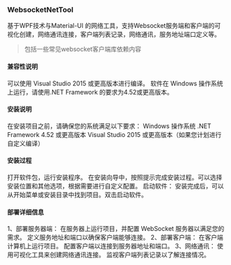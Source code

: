 ### WebsocketNetTool

基于WPF技术与Material-UI 的网络工具，支持Websocket服务端和客户端的可视化创建，网络通讯连接，客户端列表记录，网络通讯，服务地址端口定义等。

> 包括一些常见websocket客户端库依赖内容

#### 兼容性说明
可以使用 Visual Studio 2015 或更高版本进行编译。
软件在 Windows 操作系统上运行，请使用.NET Framework 的要求为4.52或更高版本。

#### 安装说明

在安装项目之前，请确保您的系统满足以下要求：
Windows 操作系统
.NET Framework 4.52 或更高版本
Visual Studio 2015 或更高版本（如果您计划进行自定义编译）

#### 安装过程

打开软件包，运行安装程序。
在安装向导中，按照提示完成安装过程。可以选择安装位置和其他选项，根据需要进行自定义配置。
启动软件：
安装完成后，可以从开始菜单或安装目录中找到项目。双击启动软件。

#### 部署详细信息

1、部署服务器端：
在服务器上运行项目，并配置 WebSocket 服务器以满足您的需求。
定义服务地址和端口以确保客户端能够连接。
2、部署客户端：
在客户端计算机上运行项目。
配置客户端以连接到服务器地址和端口。
3、网络通讯：
使用可视化工具来创建网络通讯连接。
监视客户端列表记录以了解连接情况。

